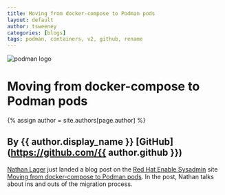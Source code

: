 ```yaml
---
title: Moving from docker-compose to Podman pods 
layout: default
author: tsweeney 
categories: [blogs]
tags: podman, containers, v2, github, rename
---
```

![podman logo](https://podman.io/images/podman.svg)

# Moving from docker-compose to Podman pods 
{% assign author = site.authors[page.author] %}
## By {{ author.display_name }} [GitHub](https://github.com/{{ author.github }})

[Nathan Lager](https://twitter.com/gangrif) just landed a blog post on the [Red Hat Enable Sysadmin](https://www.redhat.com/sysadmin/) site [Moving from docker-compose to Podman pods](https://www.redhat.com/sysadmin/compose-podman-pods).  In the post, Nathan talks about ins and outs of the migration process.
